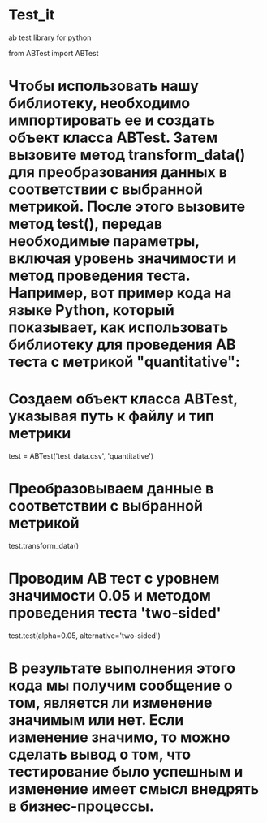 # Test_it
ab test library for python

from ABTest import ABTest

# Чтобы использовать нашу библиотеку, необходимо импортировать ее и создать объект класса ABTest. Затем вызовите метод transform_data() для преобразования данных в соответствии с выбранной метрикой. После этого вызовите метод test(), передав необходимые параметры, включая уровень значимости и метод проведения теста. Например, вот пример кода на языке Python, который показывает, как использовать библиотеку для проведения AB теста с метрикой "quantitative":

# Создаем объект класса ABTest, указывая путь к файлу и тип метрики
test = ABTest('test_data.csv', 'quantitative')

# Преобразовываем данные в соответствии с выбранной метрикой
test.transform_data()

# Проводим AB тест с уровнем значимости 0.05 и методом проведения теста 'two-sided'
test.test(alpha=0.05, alternative='two-sided')

# В результате выполнения этого кода мы получим сообщение о том, является ли изменение значимым или нет. Если изменение значимо, то можно сделать вывод о том, что тестирование было успешным и изменение имеет смысл внедрять в бизнес-процессы.